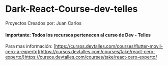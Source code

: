 # Dark-React-Course-dev-telles

Proyectos Creados por: Juan Carlos

#### Importante: Todos los recursos pertenecen al curso de Dev - Telles 
Para mas información: [https://cursos.devtalles.com/courses/flutter-movil-cero-a-experto](https://cursos.devtalles.com/courses/take/react-cero-experto/)https://cursos.devtalles.com/courses/take/react-cero-experto/
